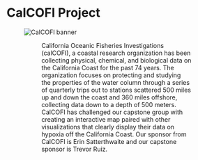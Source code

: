 # CalCOFI Project 
<figure>
    <img src="Images/CalCOFI Banner.png" alt="CalCOFI banner">
<figure>

California Oceanic Fisheries Investigations (calCOFI), a coastal research organization has been collecting physical, chemical, and biological data on the California Coast for the past 74 years. The organization focuses on protecting and studying the properties of the water column through a series of quarterly trips out to stations scattered 500 miles up and down the coast and 360 miles offshore, collecting data down to a depth of 500 meters. CalCOFI has challenged our capstone group with creating an interactive map paired with other visualizations that clearly display their data on hypoxia off the California Coast. Our sponsor from CalCOFI is Erin Satterthwaite and our capstone sponsor is Trevor Ruiz.
